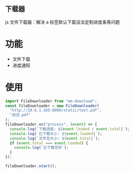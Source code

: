 ## 下载器

js 文件下载器：解决 a 标签默认下载没法定制进度条等问题

# 功能

- 文件下载
- 进度通知

# 使用

```javascript
import FileDownloader from "mm-download";
const fileDownloader = new FileDownloader(
  "http://10.6.1.165:8000/static/test.pdf",
  "测试.pdf"
);
fileDownloader.on("process", (event) => {
  console.log(`下载进度: ${event.loaded / event.total}`);
  console.log(`已下载大小: ${event.loaded}`);
  console.log(`文件总大小: ${event.total}`);
  if (event.total === event.loaded) {
    console.log(`已下载完毕`);
  }
});

fileDownloader.start();
```
